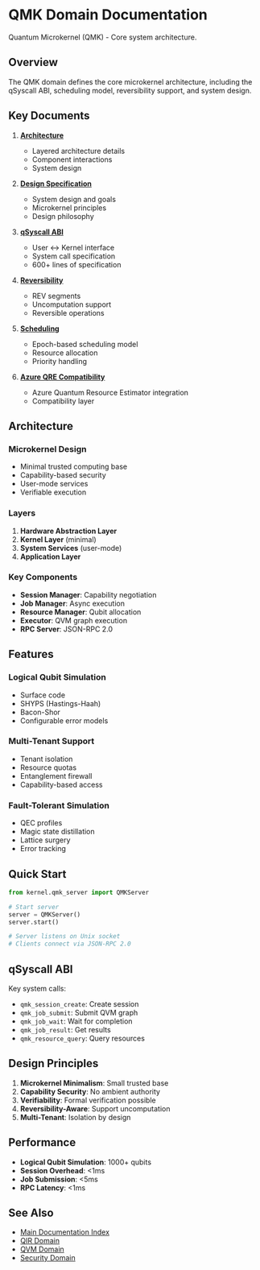 # QMK Domain Documentation

Quantum Microkernel (QMK) - Core system architecture.

## Overview

The QMK domain defines the core microkernel architecture, including the qSyscall ABI, scheduling model, reversibility support, and system design.

## Key Documents

1. **[Architecture](ARCHITECTURE.md)**
   - Layered architecture details
   - Component interactions
   - System design

2. **[Design Specification](DESIGN_SPEC.md)**
   - System design and goals
   - Microkernel principles
   - Design philosophy

3. **[qSyscall ABI](QSYSCALL_ABI.md)**
   - User ↔ Kernel interface
   - System call specification
   - 600+ lines of specification

4. **[Reversibility](REVERSIBILITY.md)**
   - REV segments
   - Uncomputation support
   - Reversible operations

5. **[Scheduling](SCHEDULING.md)**
   - Epoch-based scheduling model
   - Resource allocation
   - Priority handling

6. **[Azure QRE Compatibility](AZURE_QRE_COMPATIBILITY.md)**
   - Azure Quantum Resource Estimator integration
   - Compatibility layer

## Architecture

### Microkernel Design
- Minimal trusted computing base
- Capability-based security
- User-mode services
- Verifiable execution

### Layers
1. **Hardware Abstraction Layer**
2. **Kernel Layer** (minimal)
3. **System Services** (user-mode)
4. **Application Layer**

### Key Components
- **Session Manager**: Capability negotiation
- **Job Manager**: Async execution
- **Resource Manager**: Qubit allocation
- **Executor**: QVM graph execution
- **RPC Server**: JSON-RPC 2.0

## Features

### Logical Qubit Simulation
- Surface code
- SHYPS (Hastings-Haah)
- Bacon-Shor
- Configurable error models

### Multi-Tenant Support
- Tenant isolation
- Resource quotas
- Entanglement firewall
- Capability-based access

### Fault-Tolerant Simulation
- QEC profiles
- Magic state distillation
- Lattice surgery
- Error tracking

## Quick Start

```python
from kernel.qmk_server import QMKServer

# Start server
server = QMKServer()
server.start()

# Server listens on Unix socket
# Clients connect via JSON-RPC 2.0
```

## qSyscall ABI

Key system calls:
- `qmk_session_create`: Create session
- `qmk_job_submit`: Submit QVM graph
- `qmk_job_wait`: Wait for completion
- `qmk_job_result`: Get results
- `qmk_resource_query`: Query resources

## Design Principles

1. **Microkernel Minimalism**: Small trusted base
2. **Capability Security**: No ambient authority
3. **Verifiability**: Formal verification possible
4. **Reversibility-Aware**: Support uncomputation
5. **Multi-Tenant**: Isolation by design

## Performance

- **Logical Qubit Simulation**: 1000+ qubits
- **Session Overhead**: <1ms
- **Job Submission**: <5ms
- **RPC Latency**: <1ms

## See Also

- [Main Documentation Index](../INDEX.md)
- [QIR Domain](../qir/)
- [QVM Domain](../qvm/)
- [Security Domain](../security/)
